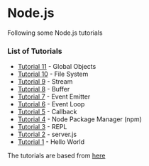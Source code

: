 # Node.js

Following some Node.js tutorials
### List of Tutorials
* [Tutorial 11](Tutorial11/#tutorial-11) - Global Objects
* [Tutorial 10](Tutorial10/#tutorial-10) - File System
* [Tutorial 9](Tutorial09/#tutorial-9) - Stream
* [Tutorial 8](Tutorial08/#tutorial-8) - Buffer
* [Tutorial 7](Tutorial07/#tutorial-7) - Event Emitter
* [Tutorial 6](Tutorial06/#tutorial-6) - Event Loop
* [Tutorial 5](Tutorial05/#tutorial-5) - Callback 
* [Tutorial 4](Tutorial04/#tutorial-4) - Node Package Manager (npm)
* [Tutorial 3](Tutorial03/#tutorial-3) - REPL
* [Tutorial 2](Tutorial02/#tutorial-2) - server.js
* [Tutorial 1](Tutorial01/#tutorial-1) - Hello World


The tutorials are based from [here](http://www.tutorialspoint.com/nodejs/index.htm)

